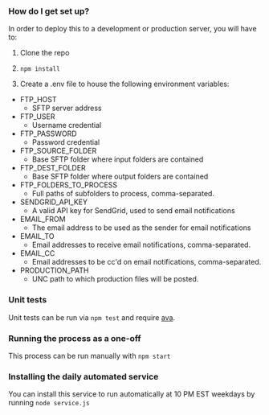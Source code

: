 ### How do I get set up? ###

In order to deploy this to a development or production server, you will have to:

1. Clone the repo

2. `npm install`

3. Create a .env file to house the following environment variables:

* FTP_HOST
    * SFTP server address
* FTP_USER
    * Username credential
* FTP_PASSWORD
    * Password credential
* FTP_SOURCE_FOLDER
    * Base SFTP folder where input folders are contained
* FTP_DEST_FOLDER
    * Base SFTP folder where output folders are contained
* FTP_FOLDERS_TO_PROCESS
    * Full paths of subfolders to process, comma-separated.
* SENDGRID_API_KEY
    * A valid API key for SendGrid, used to send email notifications
* EMAIL_FROM
    * The email address to be used as the sender for email notifications
* EMAIL_TO
    * Email addresses to receive email notifications, comma-separated.
* EMAIL_CC
    * Email addresses to be cc'd on email notifications, comma-separated.
* PRODUCTION_PATH
    * UNC path to which production files will be posted.

### Unit tests ###

Unit tests can be run via `npm test` and require [ava](https://github.com/avajs/ava).

### Running the process as a one-off ###

This process can be run manually with `npm start`

### Installing the daily automated service

You can install this service to run automatically at 10 PM EST weekdays by running `node service.js`